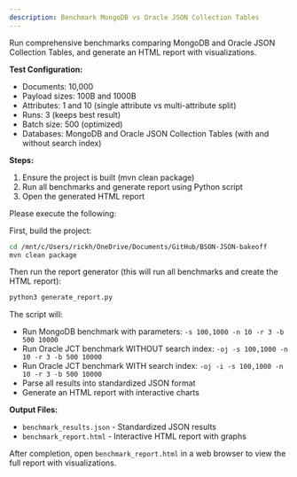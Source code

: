 ```yaml
---
description: Benchmark MongoDB vs Oracle JSON Collection Tables
---
```


Run comprehensive benchmarks comparing MongoDB and Oracle JSON Collection Tables, and generate an HTML report with visualizations.

**Test Configuration:**
- Documents: 10,000
- Payload sizes: 100B and 1000B
- Attributes: 1 and 10 (single attribute vs multi-attribute split)
- Runs: 3 (keeps best result)
- Batch size: 500 (optimized)
- Databases: MongoDB and Oracle JSON Collection Tables (with and without search index)

**Steps:**
1. Ensure the project is built (mvn clean package)
2. Run all benchmarks and generate report using Python script
3. Open the generated HTML report

Please execute the following:

First, build the project:
```bash
cd /mnt/c/Users/rickh/OneDrive/Documents/GitHub/BSON-JSON-bakeoff
mvn clean package
```

Then run the report generator (this will run all benchmarks and create the HTML report):
```bash
python3 generate_report.py
```

The script will:
- Run MongoDB benchmark with parameters: `-s 100,1000 -n 10 -r 3 -b 500 10000`
- Run Oracle JCT benchmark WITHOUT search index: `-oj -s 100,1000 -n 10 -r 3 -b 500 10000`
- Run Oracle JCT benchmark WITH search index: `-oj -i -s 100,1000 -n 10 -r 3 -b 500 10000`
- Parse all results into standardized JSON format
- Generate an HTML report with interactive charts

**Output Files:**
- `benchmark_results.json` - Standardized JSON results
- `benchmark_report.html` - Interactive HTML report with graphs

After completion, open `benchmark_report.html` in a web browser to view the full report with visualizations.
